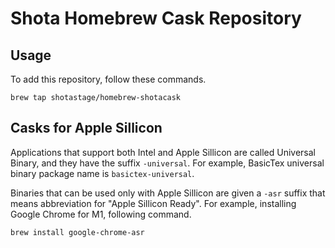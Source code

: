 # Shota Homebrew Cask Repository

## Usage

To add this repository, follow these commands.
```
brew tap shotastage/homebrew-shotacask
```


## Casks for Apple Sillicon

Applications that support both Intel and Apple Sillicon are called Universal Binary, and they have the suffix `-universal`.
For example, BasicTex universal binary package name is `basictex-universal`.

Binaries that can be used only with Apple Sillicon are given a `-asr` suffix that means abbreviation for "Apple Sillicon Ready".
For example, installing Google Chrome for M1, following command. 

```
brew install google-chrome-asr
```
